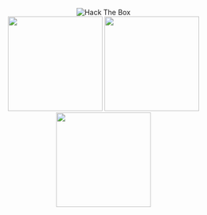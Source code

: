 <p align="center">
    <img src="http://www.hackthebox.eu/badge/image/200316" alt="Hack The Box">
    </br>
    <img height="190px" width="auto" src="https://images.credly.com/size/340x340/images/f938ecba-d406-432a-9cec-ae5f2ac92a94/image.png" />
    <img height="190px" width="auto" src="https://images.credly.com/size/340x340/images/fc1352af-87fa-4947-ba54-398a0e63322e/security-compliance-and-identity-fundamentals-600x600.png" />
    <img height="190px" width="auto" src="https://images.credly.com/size/340x340/images/be8fcaeb-c769-4858-b567-ffaaa73ce8cf/image.png" />
</p>
